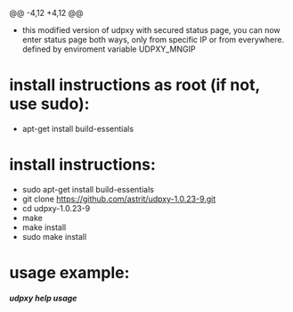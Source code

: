 @@ -4,12 +4,12 @@

- this modified version of udpxy with secured status page, you can now enter status page both ways, only from specific IP or from everywhere. defined by enviroment variable UDPXY_MNGIP

# install instructions as root (if not, use sudo):
- apt-get install build-essentials
# install instructions:
- sudo apt-get install build-essentials
- git clone https://github.com/astrit/udpxy-1.0.23-9.git
- cd udpxy-1.0.23-9
- make
- make install
- sudo make install

# usage example:
##### udpxy help usage
